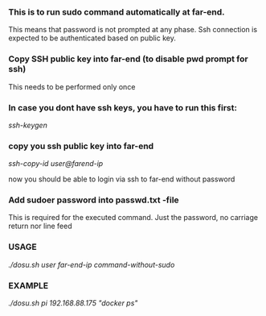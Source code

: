 ### This is to run sudo command automatically at far-end.
 This means that password is not prompted at any phase.
 Ssh connection is expected to be authenticated based on public key.

### Copy SSH public key into far-end (to disable pwd prompt for ssh) 
 This needs to be performed only once

### In case you dont have ssh keys, you have to run this first:
_ssh-keygen_

### copy you ssh public key into far-end
_ssh-copy-id user@farend-ip_

now you should be able to login via ssh to far-end without password

### Add sudoer password into passwd.txt -file
 This is required for the executed command.
 Just the password, no carriage return <CR> nor line feed <LF>
 
### USAGE
_./dosu.sh user far-end-ip command-without-sudo_

### EXAMPLE
_./dosu.sh pi 192.168.88.175 "docker ps"_



